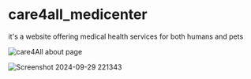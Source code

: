 # care4all_medicenter
it's a website offering medical health services for both humans and pets

![care4All about page](https://github.com/user-attachments/assets/111b1e1e-cd3e-417f-8655-61daaaa8df45)

![Screenshot 2024-09-29 221343](https://github.com/user-attachments/assets/338a980b-0f9f-4a01-877a-832c321d474a)

